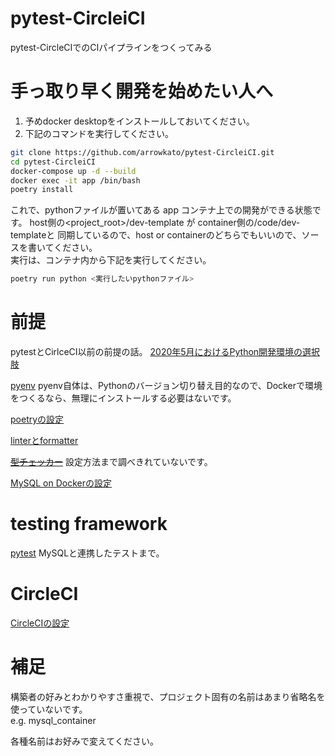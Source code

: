 # pytest-CircleiCI

pytest-CircleCIでのCIパイプラインをつくってみる

# 手っ取り早く開発を始めたい人へ

1. 予めdocker desktopをインストールしておいてください。
2. 下記のコマンドを実行してください。
```zsh
git clone https://github.com/arrowkato/pytest-CircleiCI.git
cd pytest-CircleiCI
docker-compose up -d --build
docker exec -it app /bin/bash
poetry install
```
これで、pythonファイルが置いてある app コンテナ上での開発ができる状態です。
host側の<project_root>/dev-template が container側の/code/dev-templateと
同期しているので、host or containerのどちらでもいいので、ソースを書いてください。  
実行は、コンテナ内から下記を実行してください。
```zsh
poetry run python <実行したいpythonファイル>
```

# 前提
pytestとCirlceCI以前の前提の話。
[2020年5月におけるPython開発環境の選択肢](https://qiita.com/nicco_mirai/items/80ba4b4bf9db11ac54c6)

[pyenv](./doc/pyenv_setting.md)
pyenv自体は、Pythonのバージョン切り替え目的なので、Dockerで環境をつくるなら、無理にインストールする必要はないです。

[poetryの設定](./doc/poetry_setting.md)

[linterとformatter](./doc/linter_formatter_sertting.md)

~~[型チェッカー](./doc/static_type_checker.md)~~ 設定方法まで調べきれていないです。

[MySQL on Dockerの設定](./doc/mysql_setting.md)

# testing framework
[pytest](./doc/pytest_setting.md)
MySQLと連携したテストまで。


# CircleCI
[CircleCIの設定](./doc/circleci_setting.md)


# 補足
構築者の好みとわかりやすさ重視で、プロジェクト固有の名前はあまり省略名を使っていないです。  
e.g. mysql_container

各種名前はお好みで変えてください。
